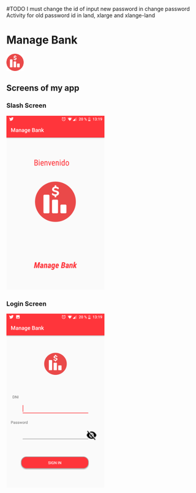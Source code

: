#TODO
I must change the id of input new password in change password Activity for old password id in land, xlarge and  xlange-land
# Manage Bank
 <img src="./app/src/main/res/drawable/logo.png" width="45"/>

## Screens of my app

### Slash Screen

<img src="./Screenshots/Slash.png" width="256px" />

### Login Screen

<img src="./Screenshots/Login.png" width="256px" />

